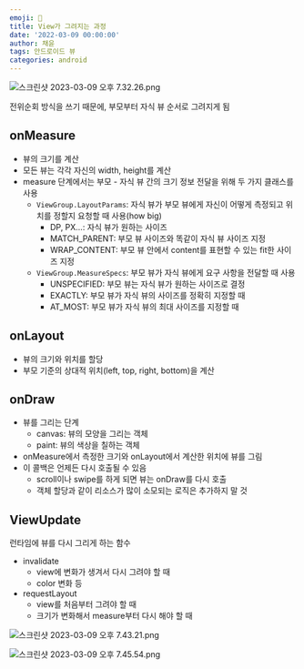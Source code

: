 ```yaml
---
emoji: 🎨
title: View가 그려지는 과정
date: '2022-03-09 00:00:00'
author: 채윤
tags: 안드로이드 뷰
categories: android
---
```


![스크린샷 2023-03-09 오후 7.32.26.png](https://s3-us-west-2.amazonaws.com/secure.notion-static.com/0eeb44cc-ded0-4402-9d01-56f9a1fa4405/%E1%84%89%E1%85%B3%E1%84%8F%E1%85%B3%E1%84%85%E1%85%B5%E1%86%AB%E1%84%89%E1%85%A3%E1%86%BA_2023-03-09_%E1%84%8B%E1%85%A9%E1%84%92%E1%85%AE_7.32.26.png)

전위순회 방식을 쓰기 때문에, 부모부터 자식 뷰 순서로 그려지게 됨

## onMeasure

- 뷰의 크기를 계산
- 모든 뷰는 각각 자신의 width, height를 계산
- measure 단계에서는 부모 - 자식 뷰 간의 크기 정보 전달을 위해 두 가지 클래스를 사용
    - `ViewGroup.LayoutParams`: 자식 뷰가 부모 뷰에게 자신이 어떻게 측정되고 위치를 정할지 요청할 때 사용(how big)
        - DP, PX…: 자식 뷰가 원하는 사이즈
        - MATCH_PARENT: 부모 뷰 사이즈와 똑같이 자식 뷰 사이즈 지정
        - WRAP_CONTENT: 부모 뷰 안에서 content를 표현할 수 있는 fit한 사이즈 지정
    - `ViewGroup.MeasureSpecs`: 부모 뷰가 자식 뷰에게 요구 사항을 전달할 때 사용
        - UNSPECIFIED: 부모 뷰는 자식 뷰가 원하는 사이즈로 결정
        - EXACTLY: 부모 뷰가 자식 뷰의 사이즈를 정확히 지정할 때
        - AT_MOST: 부모 뷰가 자식 뷰의 최대 사이즈를 지정할 때

## onLayout

- 뷰의 크기와 위치를 할당
- 부모 기준의 상대적 위치(left, top, right, bottom)을 계산

## onDraw

- 뷰를 그리는 단계
    - canvas: 뷰의 모양을 그리는 객체
    - paint: 뷰의 색상을 칠하는 객체
- onMeasure에서 측정한 크기와 onLayout에서 계산한 위치에 뷰를 그림
- 이 콜백은 언제든 다시 호출될 수 있음
    - scroll이나 swipe를 하게 되면 뷰는 onDraw를 다시 호출
    - 객체 할당과 같이 리소스가 많이 소모되는 로직은 추가하지 말 것

## ViewUpdate

런타임에 뷰를 다시 그리게 하는 함수

- invalidate
    - view에 변화가 생겨서 다시 그려야 할 때
    - color 변화 등
- requestLayout
    - view를 처음부터 그려야 할 때
    - 크기가 변화해서 measure부터 다시 해야 할 때

![스크린샷 2023-03-09 오후 7.43.21.png](https://s3-us-west-2.amazonaws.com/secure.notion-static.com/5572c1c9-46b4-411c-bea0-d60579dc5a37/%E1%84%89%E1%85%B3%E1%84%8F%E1%85%B3%E1%84%85%E1%85%B5%E1%86%AB%E1%84%89%E1%85%A3%E1%86%BA_2023-03-09_%E1%84%8B%E1%85%A9%E1%84%92%E1%85%AE_7.43.21.png)

![스크린샷 2023-03-09 오후 7.45.54.png](https://s3-us-west-2.amazonaws.com/secure.notion-static.com/26195bc6-316a-4760-8e8d-63bec74dee17/%E1%84%89%E1%85%B3%E1%84%8F%E1%85%B3%E1%84%85%E1%85%B5%E1%86%AB%E1%84%89%E1%85%A3%E1%86%BA_2023-03-09_%E1%84%8B%E1%85%A9%E1%84%92%E1%85%AE_7.45.54.png)